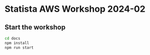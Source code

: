 # Statista AWS Workshop 2024-02

## Start the workshop

```sh
cd docs
npm install
npm run start
```
